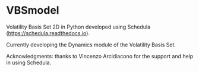 # VBSmodel
Volatility Basis Set 2D in Python developed using Schedula (https://schedula.readthedocs.io).

Currently developing the Dynamics module of the Volatility Basis Set.

Acknowledgments: thanks to Vincenzo Arcidiacono for the support and help in using Schedula.


